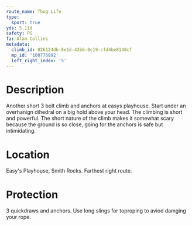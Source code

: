 ```yaml
---
route_name: Thug Life
type:
  sport: true
yds: 5.11d
safety: PG
fa: Alan Collins
metadata:
  climb_id: 026124db-8e1d-42b6-8c19-cfd4be8148cf
  mp_id: '108776892'
  left_right_index: '5'
---
```

# Description
Another short 3 bolt climb and anchors at easys playhouse. Start under an overhanign dihedral on a big hold above your head. The climbing is short and powerful. The short nature of the climb makes it somewhat scary because the ground is so close, going for the anchors is safe but intimidating.

# Location
Easy's Playhouse, Smith Rocks. Farthest right route.

# Protection
3 quickdraws and anchors. Use long slings for toproping to aviod damging your rope.
